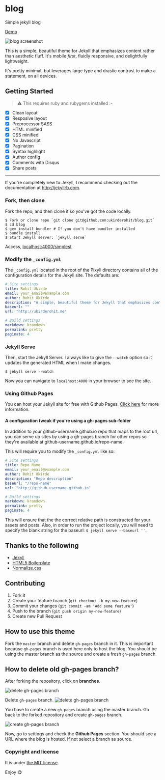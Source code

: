 # blog
Simple jekyll blog

[Demo](http://www.ukirderohit.me/blog)

![blog screenshot](http://www.ukirderohit.me/blog/images/blog.JPG)

This is a simple, beautiful theme for Jekyll that emphasizes content rather than aesthetic fluff. It's mobile _first_, fluidly responsive, and delightfully lightweight.

It's pretty minimal, but leverages large type and drastic contrast to make a statement, on all devices.


## Getting Started

> :warning:
  This requires ruby and rubygems installed :-

* [x] Clean layout
* [x] Resposive layout
* [x] Preprocessor SASS
* [x] HTML minified
* [x] CSS minified
* [x] No Javascript
* [x] Pagination
* [x] Syntax highlight
* [x] Author config
* [x] Comments with Disqus
* [x] Share posts

---

If you're completely new to Jekyll, I recommend checking out the documentation at <http://jekyllrb.com>.


### Fork, then clone

Fork the repo, and then clone it so you've got the code locally.

```
$ Fork or clone repo `git clone git@github.com:ukirderohit/blog.git`
$ cd blog
$ gem install bundler # If you don't have bundler installed
$ bundle install
$ Start Jekyll server: `jekyll serve`
```

Access, [localhost:4000/simplest](http://localhost:4000/blog)


### Modify the `_config.yml`

The `_config.yml` located in the root of the Pixyll directory contains all of the configuration details
for the Jekyll site. The defaults are:

```yml
# Site settings
title: Rohit Ukirde
email: your_email@example.com
author: Rohit Ukirde
description: "A simple, beautiful theme for Jekyll that emphasizes content rather than aesthetic fluff."
baseurl: ""
url: "http://ukirderohit.me"

# Build settings
markdown: kramdown
permalink: pretty
paginate: 4
```

### Jekyll Serve

Then, start the Jekyll Server. I always like to give the `--watch` option so it updates the generated HTML when I make changes.

```
$ jekyll serve --watch
```

Now you can navigate to `localhost:4000` in your browser to see the site.


### Using Github Pages

You can host your Jekyll site for free with Github Pages. [Click here](https://pages.github.com/) for more information.


#### A configuration tweak if you're using a gh-pages sub-folder

In addition to your github-username.github.io repo that maps to the root url, you can serve up sites by using a gh-pages branch for other repos so they're available at github-username.github.io/repo-name.

This will require you to modify the `_config.yml` like so:

```yml
# Site settings
title: Repo Name
email: your_email@example.com
author: Rohit Ukirde
description: "Repo description"
baseurl: "/repo-name"
url: "http://github-username.github.io"

# Build settings
markdown: kramdown
permalink: pretty
paginate: 4
```

This will ensure that the the correct relative path is constructed for your assets and posts. Also, in order to run the project locally, you will need to specify the blank string for the baseurl: `$ jekyll serve --baseurl ''`.


## Thanks to the following

* [Jekyll](http://jekyllrb.com)
* [HTML5 Boilerplate](https://html5boilerplate.com/ "html5 boilerplate")
* [Normalize.css](http://necolas.github.io/normalize.css/ "normalize.css")

## Contributing

1. Fork it
2. Create your feature branch (`git checkout -b my-new-feature`)
3. Commit your changes (`git commit -am 'Add some feature'`)
4. Push to the branch (`git push origin my-new-feature`)
5. Create new Pull Request

## How to use this theme

Fork the ``master`` branch and delete ``gh-pages`` branch in it. This is important because ``gh-pages`` branch is used here only to host the blog. You should be using the master branch as the source and create a fresh ``gh-pages`` branch.


## How to delete old **gh-pages** branch?
After forking the repository, click on **branches**.

![delete gh-pages branch](http://ukirderohit.me/blog/images/1.JPG)

Delete ``gh-pages`` branch.
![delete gh-pages branch](http://ukirderohit.me/blog/images/2.JPG)

You have to create a new ``gh-pages`` branch using the master branch. Go back to the forked repository and create ``gh-pages`` branch.

![create gh-pages branch](http://ukirderohit.me/blog/images/3.JPG)

Now, go to settings and check the **Github Pages** section. You should see a URL where the blog is hosted. If not select a branch as source.

### Copyright and license

It is under [the MIT license](/LICENSE).

Enjoy :yum:

